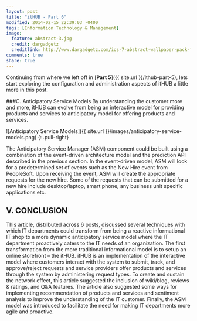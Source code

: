 ```yaml
---
layout: post
title: "itHUB - Part 6"
modified: 2014-02-15 22:39:03 -0400
tags: [Information Technology & Management]
image:
  feature: abstract-3.jpg
  credit: dargadgetz
  creditlink: http://www.dargadgetz.com/ios-7-abstract-wallpaper-pack-for-iphone-5-and-ipod-touch-retina/
comments: true
share: true
---
```

Continuing from where we left off in [**Part 5**]({{ site.url }}/ithub-part-5), lets start exploring the configuration and administration aspects of itHUB a little more in this post.

###C.   Anticipatory Service Models
By understanding the customer more and more, itHUB can evolve from being an interactive model for providing products and services to anticipatory model for offering products and services. 

![Anticipatory Service Models]({{ site.url }}/images/anticipatory-service-models.png)
{: .pull-right}

The Anticipatory Service Manager (ASM) component could be built using a combination of the event-driven architecture model and the prediction API described in the previous section. In the event-driven model, ASM will look for a predetermined set of events such as the New Hire event from PeopleSoft. Upon receiving the event, ASM will create the appropriate requests for the new hire. Some of the requests that can be submitted for a new hire include desktop/laptop, smart phone, any business unit specific applications etc. 

## V.    CONCLUSION

This article, distributed across 6 posts, discussed several techniques with which IT departments could transform from being a reactive informational IT shop to a more dynamic anticipatory service model where the IT department proactively caters to the IT needs of an organization. The first transformation from the more traditional informational model is to setup an online storefront – the itHUB.  itHUB is an implementation of the interactive model where customers interact with the system to submit, track, and approve/reject requests and service providers offer products and services through the system by administering request types.   To create and sustain the network effect, this article suggested the inclusion of wiki/blog, reviews & ratings, and Q&A features. The article also suggested some ways for implementing recommendation of products and services and sentiment analysis to improve the understanding of the IT customer. Finally, the ASM model was introduced to facilitate the need for making IT departments more agile and proactive.

